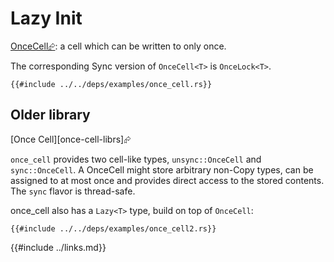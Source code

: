 # Lazy Init

[OnceCell⮳]( https://doc.rust-lang.org/core/cell/struct.OnceCell.html ): a cell which can be written to only once.

The corresponding Sync version of `OnceCell<T>` is `OnceLock<T>`.

```rust,editable
{{#include ../../deps/examples/once_cell.rs}}
```

## Older library

[Once Cell][once-cell-librs]⮳

`once_cell` provides two cell-like types, `unsync::OnceCell` and `sync::OnceCell`. A OnceCell might store arbitrary non-Copy types, can be assigned to at most once and provides direct access to the stored contents. The `sync` flavor is thread-safe.

once_cell also has a `Lazy<T>` type, build on top of `OnceCell`:

```rust,editable,ignore,mdbook-runnable
{{#include ../../deps/examples/once_cell2.rs}}
```

{{#include ../links.md}}
